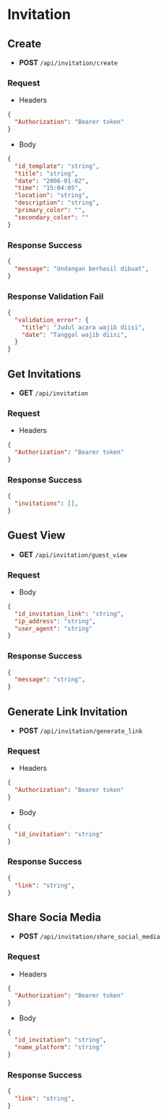 # Invitation

## Create
  - **POST** `/api/invitation/create`

### Request
- Headers
```json
{
  "Authorization": "Bearer token"
}
```

- Body
```json
{
  "id_template": "string",
  "title": "string",
  "date": "2006-01-02",
  "time": "15:04:05",
  "location": "string",
  "description": "string",
  "primary_color": "",
  "secondary_color": ""
}
```

### Response Success
```json
{
  "message": "Undangan berhasil dibuat",
}
```

### Response Validation Fail
```json
{
  "validation_error": {
    "title": "Judul acara wajib diisi",
    "date": "Tanggal wajib diisi",
  }
}
```

## Get Invitations
  - **GET** `/api/invitation`

### Request
- Headers
```json
{
  "Authorization": "Bearer token"
}
```

### Response Success
```json
{
  "invitations": [],
}
```

## Guest View
  - **GET** `/api/invitation/guest_view`

### Request
- Body
```json
{
  "id_invitation_link": "string",
  "ip_address": "string",
  "user_agent": "string"
}
```

### Response Success
```json
{
  "message": "string",
}
```

## Generate Link Invitation
  - **POST** `/api/invitation/generate_link`

### Request
- Headers
```json
{
  "Authorization": "Bearer token"
}
```

- Body
```json
{
  "id_invitation": "string"
}
```

### Response Success
```json
{
  "link": "string",
}
```

## Share Socia Media
  - **POST** `/api/invitation/share_social_media`

### Request
- Headers
```json
{
  "Authorization": "Bearer token"
}
```

- Body
```json
{
  "id_invitation": "string",
  "name_platform": "string"
}
```

### Response Success
```json
{
  "link": "string",
}
```
